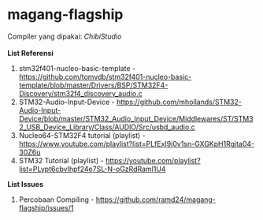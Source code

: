 # magang-flagship

Compiler yang dipakai: *ChibiStudio*\
\
**List Referensi**
1. stm32f401-nucleo-basic-template - https://github.com/tomvdb/stm32f401-nucleo-basic-template/blob/master/Drivers/BSP/STM32F4-Discovery/stm32f4_discovery_audio.c
2. STM32-Audio-Input-Device - https://github.com/mhollands/STM32-Audio-Input-Device/blob/master/STM32_Audio_Input_Device/Middlewares/ST/STM32_USB_Device_Library/Class/AUDIO/Src/usbd_audio.c
3. Nucleo64-STM32F4 tutorial (playlist) - https://www.youtube.com/playlist?list=PLfExI9i0v1sn-GXGKpH1Rgjta04-30Z6u
4. STM32 Tutorial (playlist) - https://youtube.com/playlist?list=PLypt6cbvIhpf24e7SL-N-oGzRdRaml1U4


**List Issues**
1. Percobaan Compiling - https://github.com/ramd24/magang-flagship/issues/1
